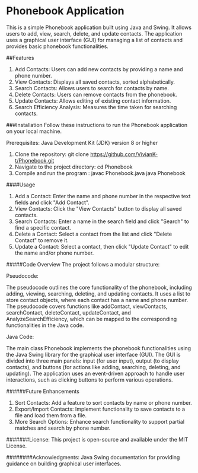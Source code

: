 # Phonebook Application

This is a simple Phonebook application built using Java and Swing. It allows users to add, view, search, delete, and update contacts. The application uses a graphical user interface (GUI) for managing a list of contacts and provides basic phonebook functionalities.

##Features
1. Add Contacts: Users can add new contacts by providing a name and phone number.
2. View Contacts: Displays all saved contacts, sorted alphabetically.
3. Search Contacts: Allows users to search for contacts by name.
4. Delete Contacts: Users can remove contacts from the phonebook.
5. Update Contacts: Allows editing of existing contact information.
6. Search Efficiency Analysis: Measures the time taken for searching contacts.

###Installation
Follow these instructions to run the Phonebook application on your local machine.

Prerequisites:
Java Development Kit (JDK) version 8 or higher

1. Clone the repository: git clone https://github.com/VivianK-t/Phonebook.git
2. Navigate to the project directory: cd Phonebook
3. Compile and run the program :
   javac Phonebook.java
   java Phonebook

####Usage
1. Add a Contact: Enter the name and phone number in the respective text fields and click "Add Contact".
2. View Contacts: Click the "View Contacts" button to display all saved contacts.
3. Search Contacts: Enter a name in the search field and click "Search" to find a specific contact.
4. Delete a Contact: Select a contact from the list and click "Delete Contact" to remove it.
5. Update a Contact: Select a contact, then click "Update Contact" to edit the name and/or phone number.

#####Code Overview
The project follows a modular structure:

Pseudocode: 

The pseudocode outlines the core functionality of the phonebook, including adding, viewing, searching, deleting, and updating contacts. It uses a list to store contact objects, where each contact has a name and phone number.
The pseudocode covers functions like addContact, viewContacts, searchContact, deleteContact, updateContact, and AnalyzeSearchEfficiency, which can be mapped to the corresponding functionalities in the Java code.

Java Code:

The main class Phonebook implements the phonebook functionalities using the Java Swing library for the graphical user interface (GUI).
The GUI is divided into three main panels: input (for user input), output (to display contacts), and buttons (for actions like adding, searching, deleting, and updating).
The application uses an event-driven approach to handle user interactions, such as clicking buttons to perform various operations.

######Future Enhancements
1. Sort Contacts: Add a feature to sort contacts by name or phone number.
2. Export/Import Contacts: Implement functionality to save contacts to a file and load them from a file.
3. More Search Options: Enhance search functionality to support partial matches and search by phone number.

#######License:
This project is open-source and available under the MIT License.

########Acknowledgments:
Java Swing documentation for providing guidance on building graphical user interfaces.



